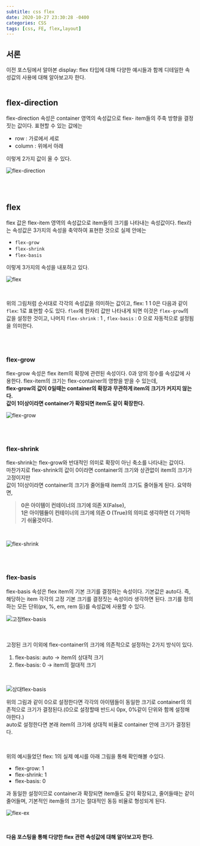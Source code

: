 ```yaml
---
subtitle: css flex
date: 2020-10-27 23:30:28 -0400
categories: CSS 
tags: [css, FE, flex,layout]
---
```


## 서론

이전 포스팅에서 알아본 display: flex 타입에 대해 다양한 예시들과 함께 디테일한 속성값의 사용에 대해 알아보고자 한다.
<br><br>

## flex-direction

flex-direction 속성은 container 영역의 속성값으로 flex- item들의 주축 방향을 결정짓는 값이다. 표현할 수 있는 값에는
- row : 가로에서 세로
- column : 위에서 아래

이렇게 2가지 값이 올 수 있다.

![flex-direction](https://junstar17.github.io/img/flex-direction.png)

<br><br>

## flex
flex 값은 flex-item 영역의 속성값으로 item들의 크기를 나타내는 속성값이다.
flex라는 속성값은 3가지의 속성을 축약하여 표현한 것으로 실제 안에는 
- `flex-grow`
- `flex-shrink`
- `flex-basis`

이렇게 3가지의 속성을 내포하고 있다.
<br>

![flex](https://junstar17.github.io/img/flex-child.png)

<br>

위의 그림처럼 순서대로 각각의 속성값을 의미하는 값이고, flex: 1 1 0은 다음과 같이 `flex`: 1로 표현할 수도 있다. `flex`에 한자리 값만 나타내게 되면 이것은 `flex-grow`의 값을 설정한 것이고, 나머지 `flex-shrink` : 1 , `flex-basis` : 0 으로 자동적으로 설정됨을 의미한다.

<br><br>

### flex-grow
flex-grow 속성은 flex item의 확장에 관련된 속성이다. 0과 양의 정수를 속성값에 사용한다. flex-item의 크기는 flex-container의 영향을 받을 수 있는데, <br>
**flex-grow의 값이 0일때는 container의 확장과 무관하게 item의 크기가 커지지 않는다.** <br>
**값이 1이상이라면 container가 확장되면 item도 같이 확장한다.**
<br>

![flex-grow](https://junstar17.github.io/img/flex-grow.png)

<br><br>

### flex-shrink
flex-shrink는 flex-grow와 반대적인 의미로 확장이 아닌 축소를 나타내는 값이다.
<br>
마찬가지로 flex-shrink의 값이 0이라면 container의 크기와 상관없이 item의 크기가 고정이지만 <br>
값이 1이상이라면 container의 크기가 줄어들때 item의 크기도 줄어들게 된다.
요약하면,

> **0은 아이템이 컨테이너의 크기에 의존 X(False), <br>
1은 아이템들이 컨테이너의 크기에 의존 O (True)의 의미로 생각하면 더 기억하기 쉬울것이다.**

<br>

![flex-shrink](https://junstar17.github.io/img/flex-shrink.png)

<br><br>

### flex-basis

flex-basis 속성은 flex item의 기본 크기를 결정하는 속성이다. 기본값은 auto다.
즉, 해당하는 item 각각의 고정 기본 크기를 결정짓는 속성이라 생각하면 된다. 크기를 정의하는 모든 단위(px, %, em, rem 등)를 속성값에 사용할 수 있다.
<br>

![고정flex-basis](https://junstar17.github.io/img/고정flex-basis.png)

<br><br>
고정된 크기 이외에 flex-container의 크기에 의존적으로 설정하는 2가지 방식이 있다.

1. flex-basis: auto -> item의 상대적 크기
1. flex-basis: 0 -> item의 절대적 크기

<br>

![상대flex-basis](https://junstar17.github.io/img/상대flex-basis.png)

위의 그림과 같이 0으로 설정한다면 각각의 아이템들이 동일한 크기로 container의 의존적으로 크기가 결정된다.(0으로 설정할때 반드시 0px, 0%같이 단위와 함께 설정해야한다.)
<br> auto로 설정한다면 본래 item의 크기에 상대적 비율로 container 안에 크기가 결정된다.

<br>

위의 예시들었던 flex: 1의 실제 예시를 아래 그림을 통해 확인해볼 수있다. <br>
- flex-grow: 1
- flex-shrink: 1
- flex-basis: 0 

과 동일한 설정이므로 container과 확장되면 item들도 같이 확장되고, 줄어들때는 같이 줄어들며, 기본적인 item들의 크기는 절대적인 동등 비율로 형성되게 된다.


![flex-ex](https://junstar17.github.io/img/flex-ex.png)
<br>

<br>

**다음 포스팅을 통해 다양한 flex 관련 속성값에 대해 알아보고자 한다.**


